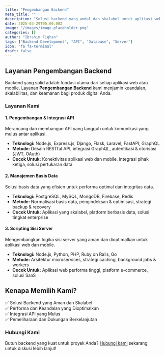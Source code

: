 ```yaml
---
title: "Pengembangan Backend"
meta_title: ""
description: "Solusi backend yang andal dan skalabel untuk aplikasi web dan mobile."
date: 2025-03-29T05:00:00Z
image: "/images/image-placeholder.png"
categories: []
author: "Ibrahim Fiqhan"
tags: ["Backend Development", "API", "Database", "Server"]
icon: "fa fa-terminal"
draft: false
---
```


## Layanan Pengembangan Backend

Backend yang solid adalah fondasi utama dari setiap aplikasi web atau mobile. Layanan **Pengembangan Backend** kami menjamin keandalan, skalabilitas, dan keamanan bagi produk digital Anda.

### Layanan Kami

#### 1. Pengembangan & Integrasi API

Merancang dan membangun API yang tangguh untuk komunikasi yang mulus antar aplikasi.

- **Teknologi:** Node.js, Express.js, Django, Flask, Laravel, FastAPI, GraphQL
- **Metode:** Desain RESTful API, integrasi GraphQL, autentikasi & otorisasi (JWT, OAuth)
- **Cocok Untuk:** Konektivitas aplikasi web dan mobile, integrasi pihak ketiga, solusi pertukaran data

#### 2. Manajemen Basis Data

Solusi basis data yang efisien untuk performa optimal dan integritas data.

- **Teknologi:** PostgreSQL, MySQL, MongoDB, Firebase, Redis
- **Metode:** Normalisasi basis data, pengindeksan & optimisasi, strategi backup & recovery
- **Cocok Untuk:** Aplikasi yang skalabel, platform berbasis data, solusi tingkat enterprise

#### 3. Scripting Sisi Server

Mengembangkan logika sisi server yang aman dan dioptimalkan untuk aplikasi web dan mobile.

- **Teknologi:** Node.js, Python, PHP, Ruby on Rails, Go
- **Metode:** Arsitektur microservices, strategi caching, background jobs & workers
- **Cocok Untuk:** Aplikasi web performa tinggi, platform e-commerce, solusi SaaS

## Kenapa Memilih Kami?

✅ Solusi Backend yang Aman dan Skalabel  
✅ Performa dan Keandalan yang Dioptimalkan  
✅ Integrasi API yang Mulus  
✅ Pemeliharaan dan Dukungan Berkelanjutan

### Hubungi Kami

Butuh backend yang kuat untuk proyek Anda? [Hubungi kami](#) sekarang untuk diskusi lebih lanjut!
